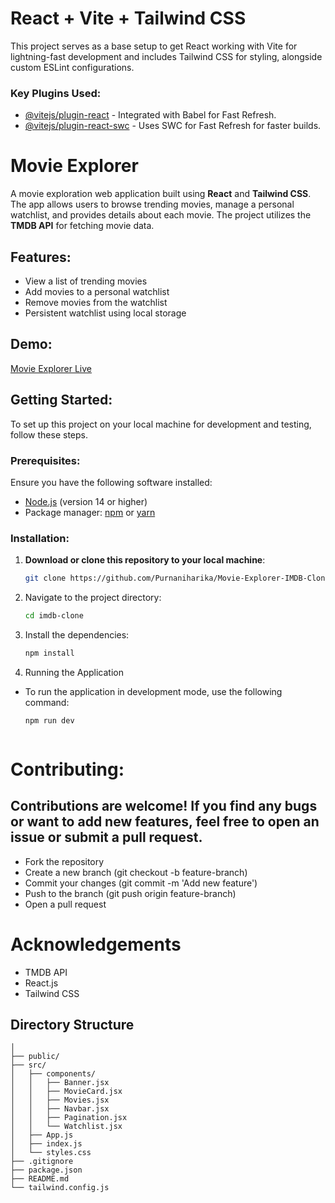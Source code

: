 # React + Vite + Tailwind CSS

This project serves as a base setup to get React working with Vite for lightning-fast development and includes Tailwind CSS for styling, alongside custom ESLint configurations.

### Key Plugins Used:
- [@vitejs/plugin-react](https://github.com/vitejs/vite-plugin-react/blob/main/packages/plugin-react/README.md) - Integrated with Babel for Fast Refresh.
- [@vitejs/plugin-react-swc](https://github.com/vitejs/vite-plugin-react-swc) - Uses SWC for Fast Refresh for faster builds.

# Movie Explorer

A movie exploration web application built using **React** and **Tailwind CSS**. The app allows users to browse trending movies, manage a personal watchlist, and provides details about each movie. The project utilizes the **TMDB API** for fetching movie data.

## Features:
- View a list of trending movies
- Add movies to a personal watchlist
- Remove movies from the watchlist
- Persistent watchlist using local storage

## Demo:
[Movie Explorer Live](https://watchlist-wizard.netlify.app/)

## Getting Started:

To set up this project on your local machine for development and testing, follow these steps.

### Prerequisites:
Ensure you have the following software installed:
- [Node.js](https://nodejs.org/en/) (version 14 or higher)
- Package manager: [npm](https://www.npmjs.com/get-npm) or [yarn](https://yarnpkg.com/getting-started/install)

### Installation:

1. **Download or clone this repository to your local machine**:
   ```bash
   git clone https://github.com/Purnaniharika/Movie-Explorer-IMDB-Clone.git
2. Navigate to the project directory:
   ```bash
   cd imdb-clone
3. Install the dependencies:
   ```bash
   npm install
4. Running the Application
- To run the application in development mode, use the following command:
   ```bash
   npm run dev



# Contributing:
  ## Contributions are welcome! If you find any bugs or want to add new features, feel free to open an issue or submit a pull request.
  - Fork the repository
  - Create a new branch (git checkout -b feature-branch)
  - Commit your changes (git commit -m 'Add new feature')
  - Push to the branch (git push origin feature-branch)
  - Open a pull request

# Acknowledgements
- TMDB API
- React.js
- Tailwind CSS

<!-- 
# Gallery
![Screenshot 2024-07-13 151026](https://github.com/user-attachments/assets/83038a8c-602e-4d51-aa7e-ecbd31fd93f9)
![Screenshot 2024-07-13 151110](https://github.com/user-attachments/assets/cd63e0ac-cbab-4800-bb5d-d6c4b20a3253)
![Screenshot 2024-07-13 151125](https://github.com/user-attachments/assets/f3db71f7-eaf0-4df5-9d83-33099dafd63b)
![Screenshot 2024-07-13 151206](https://github.com/user-attachments/assets/28249be1-183e-4ac0-b357-b374fc3caf16) -->

## Directory Structure

```imdb-clone/
│
├── public/
├── src/
│   ├── components/
│   │   ├── Banner.jsx
│   │   ├── MovieCard.jsx
│   │   ├── Movies.jsx
│   │   ├── Navbar.jsx
│   │   ├── Pagination.jsx
│   │   └── Watchlist.jsx
│   ├── App.js
│   ├── index.js
│   └── styles.css
├── .gitignore
├── package.json
├── README.md
└── tailwind.config.js



